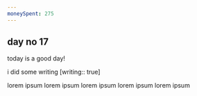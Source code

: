 ```yaml
---
moneySpent: 275
---
```

## day no 17
today is a good day!
 

i did some writing [writing:: true]

lorem ipsum lorem ipsum lorem ipsum lorem ipsum lorem ipsum
